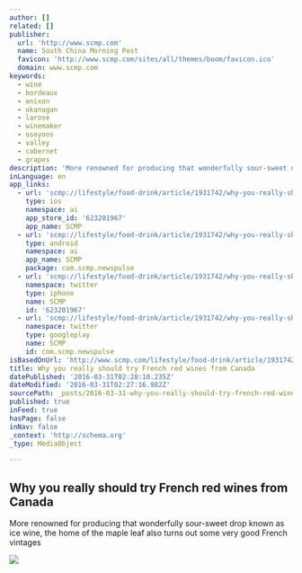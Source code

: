 ```yaml
---
author: []
related: []
publisher:
  url: 'http://www.scmp.com'
  name: South China Morning Post
  favicon: 'http://www.scmp.com/sites/all/themes/boom/favicon.ico'
  domain: www.scmp.com
keywords:
  - wine
  - bordeaux
  - enixon
  - okanagan
  - larose
  - winemaker
  - osoyoos
  - valley
  - cabernet
  - grapes
description: 'More renowned for producing that wonderfully sour-sweet drop known as ice wine, the home of the maple leaf also turns out some very good French vintages'
inLanguage: en
app_links:
  - url: 'scmp://lifestyle/food-drink/article/1931742/why-you-really-should-try-french-red-wines-canada?entity=node&type=article&id=1931742'
    type: ios
    namespace: ai
    app_store_id: '623201967'
    app_name: SCMP
  - url: 'scmp://lifestyle/food-drink/article/1931742/why-you-really-should-try-french-red-wines-canada?entity=node&type=article&id=1931742'
    type: android
    namespace: ai
    app_name: SCMP
    package: com.scmp.newspulse
  - url: 'scmp://lifestyle/food-drink/article/1931742/why-you-really-should-try-french-red-wines-canada?entity=node&type=article&id=1931742'
    namespace: twitter
    type: iphone
    name: SCMP
    id: '623201967'
  - url: 'scmp://lifestyle/food-drink/article/1931742/why-you-really-should-try-french-red-wines-canada?entity=node&type=article&id=1931742'
    namespace: twitter
    type: googleplay
    name: SCMP
    id: com.scmp.newspulse
isBasedOnUrl: 'http://www.scmp.com/lifestyle/food-drink/article/1931742/why-you-really-should-try-french-red-wines-canada'
title: Why you really should try French red wines from Canada
datePublished: '2016-03-31T02:28:10.235Z'
dateModified: '2016-03-31T02:27:16.982Z'
sourcePath: _posts/2016-03-31-why-you-really-should-try-french-red-wines-from-canada.md
published: true
inFeed: true
hasPage: false
inNav: false
_context: 'http://schema.org'
_type: MediaObject

---
```

<article style=""><h1>Why you really should try French red wines from Canada</h1><p>More renowned for producing that wonderfully sour-sweet drop known as ice wine, the home of the maple leaf also turns out some very good French vintages</p><img src="http://cdn1.i-scmp.com/sites/default/files/styles/620x356/public/images/methode/2016/03/30/911afae2-f625-11e5-91e4-cb0759506578_image_hires.jpg?itok=N9haGLLX" /></article>